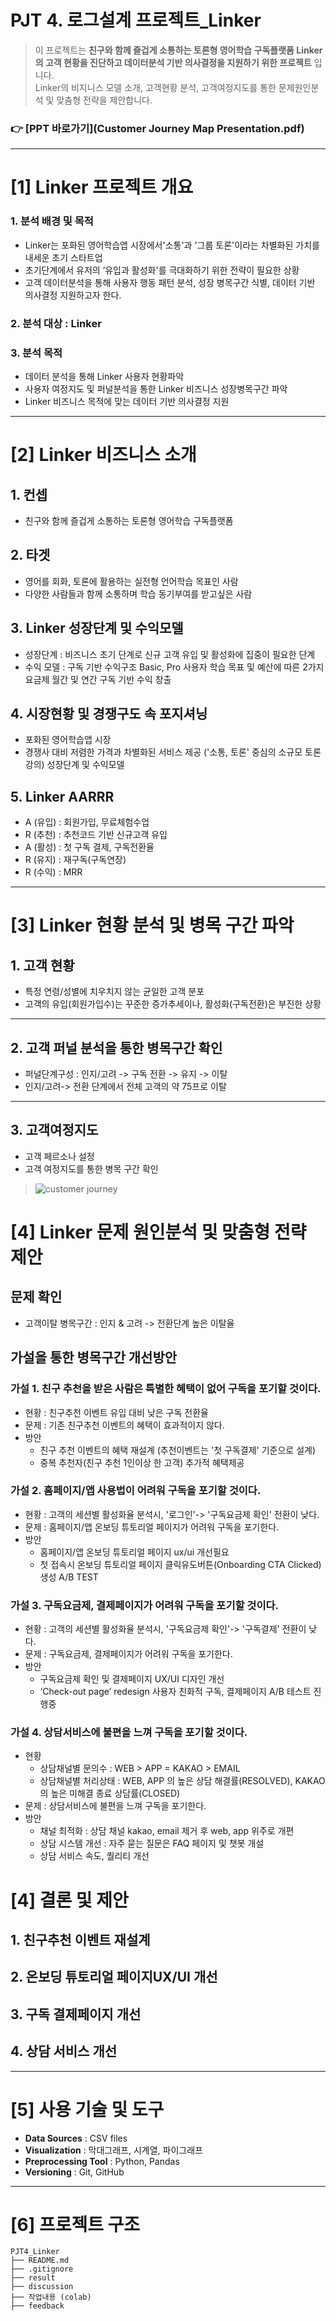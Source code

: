 # PJT 4. 로그설계 프로젝트_Linker

> 이 프로젝트는 **친구와 함께 즐겁게 소통하는 토론형 영어학습 구독플랫폼 Linker의 고객 현황을 진단하고 데이터분석 기반 의사결정을 지원하기 위한 프로젝트** 입니다.  
> Linker의 비지니스 모델 소개, 고객현황 분석, 고객여정지도를 통한 문제원인분석 및 맞춤형 전략을 제안합니다. 

### 👉 [PPT 바로가기](Customer Journey Map Presentation.pdf)
---

# [1] Linker 프로젝트 개요

### 1. 분석 배경 및 목적 
- Linker는 포화된 영어학습앱 시장에서'소통'과 '그룹 토론'이라는 차별화된 가치를 내세운 초기 스타트업
- 초기단계에서 유저의 ‘유입과 활성화'를 극대화하기 위한 전략이 필요한 상황
- 고객 데이터분석을 통해 사용자 행동 패턴 분석, 성장 병목구간 식별, 데이터 기반 의사결정 지원하고자 한다. 


### 2. 분석 대상 : Linker

### 3. 분석 목적  
- 데이터 분석을 통해 Linker 사용자 현황파악
- 사용자 여정지도 및 퍼널분석을 통한 Linker 비즈니스 성장병목구간 파악
- Linker 비즈니스 목적에 맞는 데이터 기반 의사결정 지원 

---

# [2] Linker 비즈니스 소개 

## 1. 컨셉  
- 친구와 함께 즐겁게 소통하는 토론형 영어학습 구독플랫폼

## 2. 타겟 
- 영어를 회화, 토론에 활용하는 실전형 언어학습 목표인 사람
- 다양한 사람들과 함께 소통하며 학습 동기부여를 받고싶은 사람

## 3. Linker 성장단계 및 수익모델   
- 성장단계 : 비즈니스 초기 단계로 신규 고객 유입 및 활성화에 집중이 필요한 단계  
- 수익 모델 : 구독 기반 수익구조
Basic, Pro 사용자 학습 목표 및 예산에 따른 2가지 요금제
월간 및 연간 구독 기반 수익 창출

## 4. 시장현황 및 경쟁구도 속 포지셔닝  
- 포화된 영어학습앱 시장  
- 경쟁사 대비 저렴한 가격과 차별화된 서비스 제공 ('소통, 토론' 중심의 소규모 토론강의) 성장단계 및 수익모델 

## 5. Linker AARRR 
- A (유입) : 회원가입, 무료체험수업 
- R (추천) : 추천코드 기반 신규고객 유입 
- A (활성) : 첫 구독 결제, 구독전환율  
- R (유지) : 재구독(구독연장) 
- R (수익) : MRR 


---
# [3] Linker 현황 분석 및 병목 구간 파악 

## 1. 고객 현황

- 특정 연령/성별에 치우치지 않는 균일한 고객 분포 
- 고객의 유입(회원가입수)는 꾸준한 증가추세이나, 활성화(구독전환)은 부진한 상황 


---

## 2. 고객 퍼널 분석을 통한 병목구간 확인 

- 퍼널단계구성 : 인지/고려 -> 구독 전환 -> 유지 -> 이탈 
- 인지/고려-> 전환 단계에서 전체 고객의 약 75프로 이탈 

---

## 3. 고객여정지도 

- 고객 페르소나 설정 
- 고객 여정지도를 통한 병목 구간 확인 


> ![customer journey](이미지파일필요)


# [4] Linker 문제 원인분석 및 맞춤형 전략 제안 

## 문제 확인 
- 고객이탈 병목구간 : 인지 & 고려 -> 전환단계 높은 이탈율
  
## 가설을 통한 병목구간 개선방안 

### 가설 1. 친구 추천을 받은 사람은 특별한 혜택이 없어 구독을 포기할 것이다.

- 현황 : 친구추천 이벤트 유입 대비 낮은 구독 전환율 
- 문제 : 기존 친구추천 이벤트의 혜택이 효과적이지 않다. 
- 방안
  - 친구 추천 이벤트의 혜택 재설계 (추천이벤트는 '첫 구독결제' 기준으로 설계)
  - 중복 추천자(친구 추천 1인이상 한 고객) 추가적 혜택제공  

### 가설 2. 홈페이지/앱 사용법이 어려워 구독을 포기할 것이다.

- 현황 : 고객의 세션별 활성화율 분석시, '로그인'-> '구독요금제 확인' 전환이 낮다. 
- 문제 : 홈페이지/앱 온보딩 튜토리얼 페이지가 어려워 구독을 포기한다.  
- 방안 
  - 홈페이지/앱 온보딩 튜토리얼 페이지 ux/ui 개선필요 
  - 첫 접속시 온보딩 튜토리얼 페이지 클릭유도버튼(Onboarding CTA Clicked) 생성 A/B TEST    

### 가설 3. 구독요금제, 결제페이지가 어려워 구독을 포기할 것이다.
- 현황 : 고객의 세션별 활성화율 분석시, '구독요금제 확인'-> '구독결제' 전환이 낮다. 
- 문제 : 구독요금제, 결제페이지가 어려워 구독을 포기한다.   
- 방안 
  - 구독요금제 확인 및 결제페이지 UX/UI 디자인 개선 
  - ‘Check-out page’ redesign 사용자 친화적 구독, 결제페이지 A/B 테스트 진행중

### 가설 4. 상담서비스에 불편을 느껴 구독을 포기할 것이다.
- 현황  
  - 상담채널별 문의수 :  WEB > APP = KAKAO > EMAIL 
  - 상담채널별 처리상태 : WEB, APP 의 높은 상담 해결률(RESOLVED), KAKAO 의 높은 미해결 종료 상담률(CLOSED) 
- 문제 : 상담서비스에 불편을 느껴 구독을 포기한다. 
- 방안 
  - 채널 최적화 : 상담 채널 kakao, email 제거 후 web, app 위주로 개편
  - 상담 시스템 개선 : 자주 묻는 질문은 FAQ 페이지 및 챗봇 개설
  - 상담 서비스 속도, 퀄리티 개선

# [4] 결론 및 제안

## 1. 친구추천 이벤트 재설계


## 2. 온보딩 튜토리얼 페이지UX/UI 개선


## 3. 구독 결제페이지 개선


## 4. 상담 서비스 개선

---

# [5] 사용 기술 및 도구
 
- **Data Sources** : CSV files
- **Visualization** : 막대그래프, 시계열, 파이그래프 
- **Preprocessing Tool** : Python, Pandas 
- **Versioning** : Git, GitHub

---

# [6] 프로젝트 구조
```
PJT4_Linker
├── README.md
├── .gitignore
├── result 
├── discussion 
├── 작업내용 (colab)
├── feedback